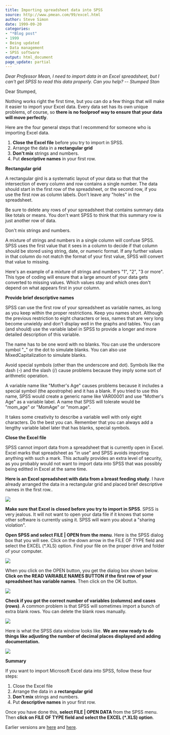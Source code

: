 ```yaml
---
title: Importing spreadsheet data into SPSS
source: http://www.pmean.com/99/excel.html
author: Steve Simon
date: 1999-09-20
categories:
- "*Blog post"
- 1999
- Being updated
- Data management
- SPSS software
output: html_document
page_update: partial
---
```


*Dear Professor Mean, I need to import data in an Excel spreadsheet, but I can't get SPSS to read this data properly. Can you help? -- Stumped Stan*

Dear Stumped,

Nothing works right the first time, but you can do a few things that will make it easier to import your Excel data. Every data set has its own unique problems, of course, so **there is no foolproof way to ensure that your data will move perfectly**.

Here are the four general steps that I recommend for someone who is importing Excel data.

1.  **Close the Excel file** before you try to import in SPSS.
2.  Arrange the data in a **rectangular grid**
3.  **Don't mix** strings and numbers.
4.  Put **descriptive names** in your first row.

**Rectangular grid**

A rectangular gird is a systematic layout of your data so that that the intersection of every column and row contains a single number. The data should start in the first row of the spreadsheet, or the second row, if you use the first row as column labels. Don't leave any "holes" in the spreadsheet.

Be sure to delete any rows of your spreadsheet that contains summary data like totals or means. You don't want SPSS to think that this summary row is just another row of data.

Don't mix strings and numbers.

A mixture of strings and numbers in a single column will confuse SPSS. SPSS uses the first value that it sees in a column to decide if that column should be stored using string, date, or numeric format. If any further values in that column do not match the format of your first value, SPSS will convert that value to missing.

Here's an example of a mixture of strings and numbers "1", "2", "3 or more". This type of coding will ensure that a large amount of your data gets converted to missing values. Which values stay and which ones don't depend on what appears first in your column.

**Provide brief descriptive names**

SPSS can use the first row of your spreadsheet as variable names, as long as you keep within the proper restrictions. Keep you names short. Although the previous restriction to eight characters or less, names that are very long become unwieldy and don't display well in the graphs and tables. You can (and should) use the variable label in SPSS to provide a longer and more detailed description of this variable.

The name has to be one word with no blanks. You can use the underscore symbol "_" or the dot to simulate blanks. You can also use MixedCapitalization to simulate blanks.

Avoid special symbols (other than the underscore and dot). Symbols like the dash (-) and the slash (/) cause problems because they imply some sort of arithmetic operation.

A variable name like "Mother's Age" causes problems because it includes a special symbol (the apostrophe) and it has a blank. If you tried to use this name, SPSS would create a generic name like VAR00001 and use "Mother's Age" as a variable label. A name that SPSS will tolerate would be "mom_age" or "MomAge" or "mom.age".

It takes some creativity to describe a variable well with only eight characters. Do the best you can. Remember that you can always add a lengthy variable label later that has blanks, special symbols.

**Close the Excel file**

SPSS cannot import data from a spreadsheet that is currently open in Excel. Excel marks that spreadsheet as "in use" and SPSS avoids importing anything with such a mark. This actually provides an extra level of security, as you probably would not want to import data into SPSS that was possibly being editted in Excel at the same time.

**Here is an Excel spreadsheet with data from a breast feeding study**. I have already arranged the data in a rectangular grid and placed brief descriptive names in the first row..

![](../../../web/images/99/excel01.gif)

**Make sure that Excel is closed before you try to import in SPSS**. SPSS is very jealous. It will not want to open your data file if it knows that some other software is currently using it. SPSS will warn you about a "sharing violation".

**Open SPSS and select FILE | OPEN from the menu**. Here is the SPSS dialog box that you will see. Click on the down arrow in the FILE OF TYPE field and select the EXCEL (*.XLS) option. Find your file on the proper drive and folder of your computer.

![](../../../web/images/99/excel02.gif)

When you click on the OPEN button, you get the dialog box shown below. **Click on the READ VARIABLE NAMES BUTTON if the first row of your spreadsheet has variable names**. Then click on the OK button.

![](../../../web/images/99/excel03.gif)

**Check if you got the correct number of variables (columns) and cases (rows)**. A common problem is that SPSS will sometimes import a bunch of extra blank rows. You can delete the blank rows manually.

![](../../../web/images/99/excel04.gif)

Here is what the SPSS data window looks like. **We are now ready to do things like adjusting the number of decimal places displayed and adding documentation.**

![](../../../web/images/99/excel05.gif)

**Summary**

If you want to import Microsoft Excel data into SPSS, follow these four steps:

1.  Close the Excel file
2.  Arrange the data in a **rectangular grid**
3.  **Don't mix** strings and numbers.
4.  Put **descriptive names** in your first row.

Once you have done this, **select FILE | OPEN DATA** from the SPSS menu. Then **click on FILE OF TYPE field and select the EXCEL (*.XLS) option**.

Earlier versions are [here][sim1] and [here][sim2].
 
[sim1]: http://www.pmean.com/99/excel.html
[sim2]: http://new.pmean.com/importing-excel-into-spss/
 
